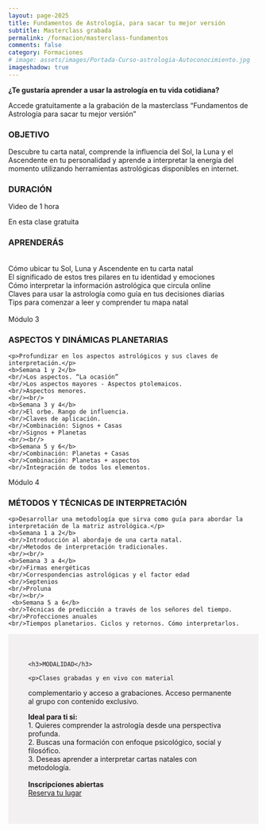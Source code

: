 ```yaml
---
layout: page-2025
title: Fundamentos de Astrología, para sacar tu mejor versión
subtitle: Masterclass grabada
permalink: /formacion/masterclass-fundamentos
comments: false
category: Formaciones
# image: assets/images/Portada-Curso-astrologia-Autoconocimiento.jpg
imageshadow: true
---
```


<div class="grid-container grid-container-2_1">
  <div class="grid-item">
  <b>¿Te gustaría aprender a usar la astrología en tu vida cotidiana?</b>

  <p>Accede gratuitamente a la grabación de la masterclass “Fundamentos de Astrología para sacar tu mejor versión”</p>

  <h3>OBJETIVO</h3>

  <p>Descubre tu carta natal, comprende la influencia del Sol, la Luna y el Ascendente en tu personalidad y aprende a interpretar la energía del momento utilizando herramientas astrológicas disponibles en internet.</p>

  <h3>DURACIÓN</h3>

  <p>Video de 1 hora</p>

  <div class="cat-title2">En esta clase gratuita</div>
    <h3>APRENDERÁS</h3>
    <br/>Cómo ubicar tu Sol, Luna y Ascendente en tu carta natal
    <br/>El significado de estos tres pilares en tu identidad y emociones
    <br/>Cómo interpretar la información astrológica que circula online
    <br/>Claves para usar la astrología como guía en tus decisiones diarias
    <br/>Tips para comenzar a leer y comprender tu mapa natal
    <br/><br/>

  </div>
 <!-- <div class="grid-item grid-item-image" style="background-image:url('/assets/images/image-005.jpg')">
  </div>-->
  <div class="grid-item grid-item-dest1" style="padding:0; background: none;">
    <script async src="https://eocampaign1.com/form/8fdd9352-1622-11f0-bd42-9f7fc93f965b.js" data-form="8fdd9352-1622-11f0-bd42-9f7fc93f965b"></script>
  </div>

<div class="grid-container grid-container-2_1 grid-curso-modulos">
  <div class="grid-item">
    <div class="cat-title2">Módulo 3</div>
    <h3>ASPECTOS Y DINÁMICAS PLANETARIAS</h3>

    <p>Profundizar en los aspectos astrológicos y sus claves de interpretación.</p>
    <b>Semana 1 y 2</b>
    <br/>Los aspectos. “La ocasión”
    <br/>Los aspectos mayores - Aspectos ptolemaicos.
    <br/>Aspectos menores.
    <br/><br/>
    <b>Semana 3 y 4</b>
    <br/>El orbe. Rango de influencia.
    <br/>Claves de aplicación. 
    <br/>Combinación: Signos + Casas
    <br/>Signos + Planetas
    <br/><br/>
    <b>Semana 5 y 6</b>
    <br/>Combinación: Planetas + Casas 
    <br/>Combinación: Planetas + aspectos
    <br/>Integración de todos los elementos.
     
  </div>

  <div class="grid-item">
    <div class="cat-title2">Módulo 4</div>
    <h3>MÉTODOS Y TÉCNICAS DE INTERPRETACIÓN</h3>

    <p>Desarrollar una metodología que sirva como guía para abordar la interpretación de la matriz astrológica.</p>
    <b>Semana 1 a 2</b>
    <br/>Introducción al abordaje de una carta natal. 
    <br/>Metodos de interpretación tradicionales. 
    <br/><br/>
    <b>Semana 3 a 4</b>
    <br/>Firmas energéticas
    <br/>Correspondencias astrológicas y el factor edad
    <br/>Septenios 
    <br/>Proluna
    <br/><br/>
     <b>Semana 5 a 6</b>
    <br/>Técnicas de predicción a través de los señores del tiempo.
    <br/>Profecciones anuales
    <br/>Tiempos planetarios. Ciclos y retornos. Cómo interpretarlos.

  </div>

</div>



<div class="grid-container grid-container-1_2 grid-curso-modulos">
  <div class="grid-item grid-item-gris" style="background: #F2F0F0; padding: 40px 40px;">

    <h3>MODALIDAD</h3>

    <p>Clases grabadas y en vivo con material
complementario y acceso a grabaciones.
Acceso permanente al grupo con contenido exclusivo.</p>
    <b>Ideal para ti si:</b><br/>
    1. Quieres comprender la astrología desde una perspectiva profunda.<br/>
    2. Buscas una formación con enfoque psicológico, social y filosófico.<br/>
    3. Deseas aprender a interpretar cartas natales con metodología.<br/>
    <br/>
    <b>Inscripciones abiertas</b>
    <br/>
    <a class="btn btn-astro" target="_blank" href="https://forms.gle/X1PLXHU7ajDjb7b56">Reserva tu lugar</a>

  </div>

  <div class="grid-item grid-item-image" style="background-image:url('/assets/images/image-000.jpg')">
  </div>

</div>
